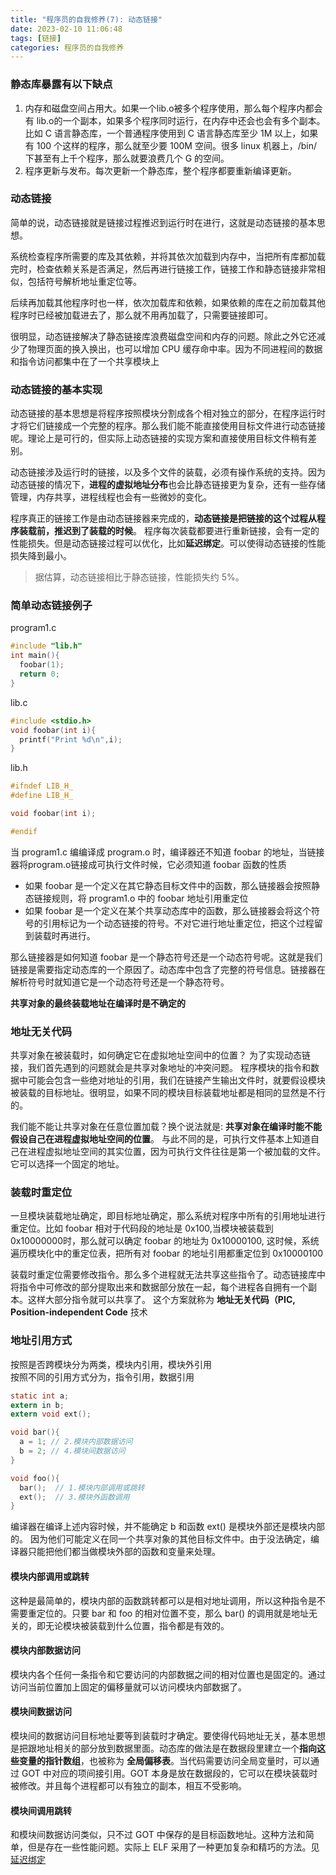 ```yaml
---
title: "程序员的自我修养(7): 动态链接"
date: 2023-02-10 11:06:48
tags: [链接]
categories: 程序员的自我修养
---
```


### 静态库暴露有以下缺点

1. 内存和磁盘空间占用大。如果一个lib.o被多个程序使用，那么每个程序内都会有 lib.o的一个副本，如果多个程序同时运行，在内存中还会也会有多个副本。比如 C 语言静态库，一个普通程序使用到 C 语言静态库至少 1M 以上，如果有 100 个这样的程序，那么就至少要 100M 空间。很多 linux 机器上，/bin/下甚至有上千个程序，那么就要浪费几个 G 的空间。
2. 程序更新与发布。每次更新一个静态库，整个程序都要重新编译更新。

<!-- more -->

### 动态链接

简单的说，动态链接就是链接过程推迟到运行时在进行，这就是动态链接的基本思想。

系统检查程序所需要的库及其依赖，并将其依次加载到内存中，当把所有库都加载完时，检查依赖关系是否满足，然后再进行链接工作，链接工作和静态链接非常相似，包括符号解析地址重定位等。

后续再加载其他程序时也一样，依次加载库和依赖，如果依赖的库在之前加载其他程序时已经被加载进去了，那么就不用再加载了，只需要链接即可。

很明显，动态链接解决了静态链接库浪费磁盘空间和内存的问题。除此之外它还减少了物理页面的换入换出，也可以增加 CPU 缓存命中率。因为不同进程间的数据和指令访问都集中在了一个共享模块上

### 动态链接的基本实现

动态链接的基本思想是将程序按照模块分割成各个相对独立的部分，在程序运行时才将它们链接成一个完整的程序。那么我们能不能直接使用目标文件进行动态链接呢。理论上是可行的，但实际上动态链接的实现方案和直接使用目标文件稍有差别。

动态链接涉及运行时的链接，以及多个文件的装载，必须有操作系统的支持。因为动态链接的情况下，**进程的虚拟地址分布**也会比静态链接更为复杂，还有一些存储管理，内存共享，进程线程也会有一些微妙的变化。

程序真正的链接工作是由动态链接器来完成的，**动态链接是把链接的这个过程从程序装载前，推迟到了装载的时候**。 程序每次装载都要进行重新链接，会有一定的性能损失。但是动态链接过程可以优化，比如**延迟绑定**。可以使得动态链接的性能损失降到最小。

> 据估算，动态链接相比于静态链接，性能损失约 5%。

### 简单动态链接例子

program1.c
 
```C
#include "lib.h"
int main(){
  foobar(1);
  return 0;
}
```

lib.c

```C
#include <stdio.h>
void foobar(int i){
  printf("Print %d\n",i);
}
```

lib.h

```C
#ifndef LIB_H_
#define LIB_H_

void foobar(int i);

#endif
```

当 program1.c 编编译成 program.o 时，编译器还不知道 foobar 的地址，当链接器将program.o链接成可执行文件时候，它必须知道 foobar 函数的性质

- 如果 foobar 是一个定义在其它静态目标文件中的函数，那么链接器会按照静态链接规则，将 program1.o 中的 foobar 地址引用重定位
- 如果 foobar 是一个定义在某个共享动态库中的函数，那么链接器会将这个符号的引用标记为一个动态链接的符号。不对它进行地址重定位，把这个过程留到装载时再进行。

那么链接器是如何知道 foobar 是一个静态符号还是一个动态符号呢。这就是我们链接是需要指定动态库的一个原因了。动态库中包含了完整的符号信息。链接器在解析符号时就知道它是一个动态符号还是一个静态符号。

**共享对象的最终装载地址在编译时是不确定的**

### 地址无关代码

共享对象在被装载时，如何确定它在虚拟地址空间中的位置？ 为了实现动态链接，我们首先遇到的问题就会是共享对象地址的冲突问题。 程序模块的指令和数据中可能会包含一些绝对地址的引用，我们在链接产生输出文件时，就要假设模块被装载的目标地址。很明显，如果不同的模块目标装载地址都是相同的显然是不行的。

我们能不能让共享对象在任意位置加载？换个说法就是: **共享对象在编译时能不能假设自己在进程虚拟地址空间的位置**。 与此不同的是，可执行文件基本上知道自己在进程虚拟地址空间的其实位置，因为可执行文件往往是第一个被加载的文件。它可以选择一个固定的地址。

### 装载时重定位

一旦模块装载地址确定，即目标地址确定，那么系统对程序中所有的引用地址进行重定位。比如 foobar 相对于代码段的地址是 0x100,当模块被装载到 0x10000000时，那么就可以确定 foobar 的地址为 0x10000100, 这时候，系统遍历模块化中的重定位表，把所有对 foobar 的地址引用都重定位到 0x10000100

装载时重定位需要修改指令。那么多个进程就无法共享这些指令了。动态链接库中将指令中可修改的部分提取出来和数据部分放在一起，每个进程各自拥有一个副本。这样大部分指令就可以共享了。 这个方案就称为 **地址无关代码（PIC, Position-independent Code** 技术


### 地址引用方式

按照是否跨模块分为两类，模块内引用，模块外引用  
按照不同的引用方式分为，指令引用，数据引用

```C
static int a;
extern in b;
extern void ext();

void bar(){
  a = 1; // 2.模块内部数据访问
  b = 2; // 4.模块间数据访问
}

void foo(){
  bar();  // 1.模块内部调用或跳转
  ext();  // 3.模块外函数调用
}
```

编译器在编译上述内容时候，并不能确定 b 和函数 ext() 是模块外部还是模块内部的。 因为他们可能定义在同一个共享对象的其他目标文件中。由于没法确定，编译器只能把他们都当做模块外部的函数和变量来处理。


#### 模块内部调用或跳转

这种是最简单的，模块内部的函数跳转都可以是相对地址调用，所以这种指令是不需要重定位的。只要 bar 和 foo 的相对位置不变，那么 bar() 的调用就是地址无关的，即无论模块被装载到什么位置，指令都是有效的。

#### 模块内部数据访问

模块内各个任何一条指令和它要访问的内部数据之间的相对位置也是固定的。通过访问当前位置加上固定的偏移量就可以访问模块内部数据了。

#### 模块间数据访问

模块间的数据访问目标地址要等到装载时才确定。要使得代码地址无关，基本思想是把跟地址相关的部分放到数据里面。动态库的做法是在数据段里建立一个**指向这些变量的指针数组**，也被称为 **全局偏移表**。当代码需要访问全局变量时，可以通过 GOT 中对应的项间接引用。GOT 本身是放在数据段的，它可以在模块装载时被修改。并且每个进程都可以有独立的副本，相互不受影响。

#### 模块间调用跳转

和模块间数据访问类似，只不过 GOT 中保存的是目标函数地址。这种方法和简单，但是存在一些性能问题。实际上 ELF 采用了一种更加复杂和精巧的方法。见 [延迟绑定](http://www.winn.cc/2023/03/01/loader_and_linker_07_got_plt/)







